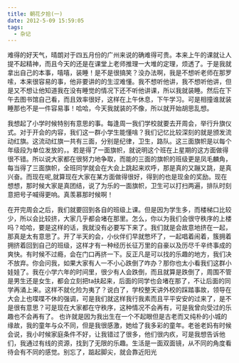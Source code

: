 ```yaml
---
title: 朝花夕拾(一)
date: 2012-5-09 15:59:05
tags:
  - 杂记
---
```

 <!--more-->
 难得的好天气，晴朗对于四五月份的广州来说的确难得可贵。本来上午的课就让人提不起精神，而且今天的还是在课堂上老师推理一大堆的定理，烦透了。于是我就拿出自己的本事，嘻嘻，装睡！是不是很搞笑？没办法啊，我是不想听老师在那罗嗦，本来很容易的事，他非要讲的的生涩难懂。我不想听他讲，我不想听他讲，但是又不想让他知道我在没有睡觉的情况下还不听他讲课，所以我就装睡。然后在下午去图书馆自己看，而且效率很好，这样在上午休息，下午学习。可是相撞谁就装睡那也不是一件容易事！哈哈，今天我就装的不像，所以就开始胡思乱想。

我想起了小学时候特别有意思的事。每逢周一我们学校就要去开周会，举行升旗仪式。对于开会的内容，我们这一群小学生能懂啥？我们记忆比较深刻的就是颁发流动红旗。这流动红旗一共有三面，分别是纪律，卫生，路队。这三面旗帜是以每个年级段为单位发放的，。若是得了一面旗帜，就说明这个班在上星期的这方面做得很不错。所以说大家都在很努力地争取，而能的三面的旗帜的班级更是凤毛麟角，每当得了三面旗帜，全班同学就会在大会上跳起来欢呼，那是真的又蹦又跳，是真兴奋。而现在呢,就算现在大家在某方面做得很好，得到的也是现金的奖励。现在想想，那时候大家是真团结，说了为乐的一面旗帜，卫生可以打扫两遍，排队时刻意把号子喊得更响。真羡慕那时候啊！
    
在开完周会之后，我们就要回到各自的班级上课。但是因为学生多，而楼梯口比较少，所以会比较挤，大家几乎都会堵在那里。怎么，你以为我们会很守秩序的上楼吗？哈哈，要是这样的话，我就没有必要写下来了。我们就是会故意地挤在一起，那真是太有意思了。开了半天的会，小伙伴们早就憋坏了，一起唱着闹着，簇拥着拥挤着回到自己的班级，这样才有一种经历长征万里的自豪以及历尽千辛终事成的爽快。有时候不过瘾，会在门口再挤一下。反正凡是可以找的乐趣的地方，我们决不放弃。你会问我，如果大家有人一不小心跌倒了咋办？那你也太小看我们这群小娃娃了。我在小学六年的时间里，很少有人会跌倒，而且就算是跌倒了，周围不管是男生还是女生，都会立刻把ta扶起来，后面的同学也会堵在那了，不让后面的同学再涌上来。这样不就化险为夷了？说白了，学校整天讲外校的踩踏事故，领导在大会上也喋喋不休的强调，可是我们就这样我行我素而且平平安安的过来了，是不是很有意思？可是现在大家都在守秩序，这种情况不会再有，可是我曾向受过的乐趣也不会再有了。
    也许就是因为我出生在一个不起眼但是古老而又纯朴的小城的缘故，我的童年与众不同，但是我很感激，她给了我多彩的童年。老爸老妈有时候会说，我小时候家庭条件不好，让我错过了很多，他们很内疚，可是我想告诉他们，我通过有线的资源，找到了无限的乐趣。生活是一面双面镜，从不同的角度看待会有不同的感觉。别忘了，踮起脚尖，就会靠近阳光